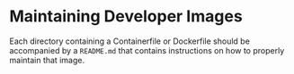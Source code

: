 # Maintaining Developer Images

Each directory containing a Containerfile or Dockerfile should be accompanied by a `README.md` that contains instructions on how to properly maintain that image. 
